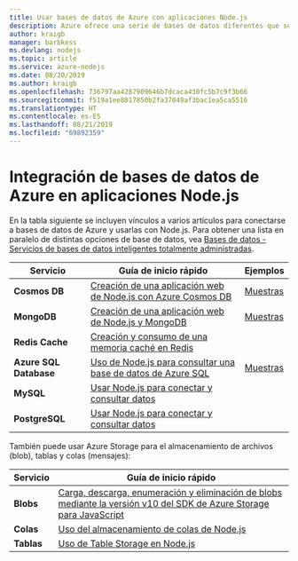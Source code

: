 ```yaml
---
title: Usar bases de datos de Azure con aplicaciones Node.js
description: Azure ofrece una serie de bases de datos diferentes que se pueden usar con aplicaciones web y aplicaciones Node.js.
author: kraigb
manager: barbkess
ms.devlang: nodejs
ms.topic: article
ms.service: azure-nodejs
ms.date: 08/20/2019
ms.author: kraigb
ms.openlocfilehash: 736797aa4287909646b7dcaca430fc5b7c9f3b66
ms.sourcegitcommit: f519a1ee8017850b2fa37049af3bac1ea5ca5516
ms.translationtype: HT
ms.contentlocale: es-ES
ms.lasthandoff: 08/21/2019
ms.locfileid: "69892359"
---
```

# <a name="how-to-integrate-azure-databases-in-nodejs-apps"></a>Integración de bases de datos de Azure en aplicaciones Node.js

En la tabla siguiente se incluyen vínculos a varios artículos para conectarse a bases de datos de Azure y usarlas con Node.js. Para obtener una lista en paralelo de distintas opciones de base de datos, vea [Bases de datos - Servicios de bases de datos inteligentes totalmente administradas](https://azure.microsoft.com/product-categories/databases/).

| Servicio | Guía de inicio rápido | Ejemplos |
| --- | --- | --- |
| **Cosmos DB** | [Creación de una aplicación web de Node.js con Azure Cosmos DB](/azure/cosmos-db/create-sql-api-nodejs) | [Muestras](https://docs.microsoft.com/samples/browse/?languages=javascript%2Cnodejs&products=azure-cosmos-db) |
| **MongoDB** | [Creación de una aplicación web de Node.js y MongoDB](/azure/app-service-web/app-service-web-tutorial-nodejs-mongodb-app) | [Muestras](https://docs.microsoft.com/samples/browse/?languages=javascript%2Cnodejs&term=Mongo%20DB) |
| **Redis Cache** | [Creación y consumo de una memoria caché en Redis](/azure/redis-cache/cache-nodejs-get-started) | |
| **Azure SQL Database** | [Uso de Node.js para consultar una base de datos de Azure SQL](/azure/sql-database/sql-database-connect-query-nodejs) | [Muestras](https://docs.microsoft.com/samples/browse/?languages=javascript%2Cnodejs&products=azure-sql-database) | |
| **MySQL** | [Usar Node.js para conectar y consultar datos](/azure/mysql/connect-nodejs.md) | |
| **PostgreSQL** | [Usar Node.js para conectar y consultar datos](/azure/postgresql/connect-nodejs) | |

También puede usar Azure Storage para el almacenamiento de archivos (blob), tablas y colas (mensajes):

| Servicio | Guía de inicio rápido |
| --- | --- |
| **Blobs** | [Carga, descarga, enumeración y eliminación de blobs mediante la versión v10 del SDK de Azure Storage para JavaScript](/azure/storage/blobs/storage-quickstart-blobs-nodejs-v10) |
| **Colas** | [Uso del almacenamiento de colas de Node.js](/azure/storage/queues/storage-nodejs-how-to-use-queues) |
| **Tablas** | [Uso de Table Storage en Node.js](/azure/cosmos-db/table-storage-how-to-use-nodejs) |
